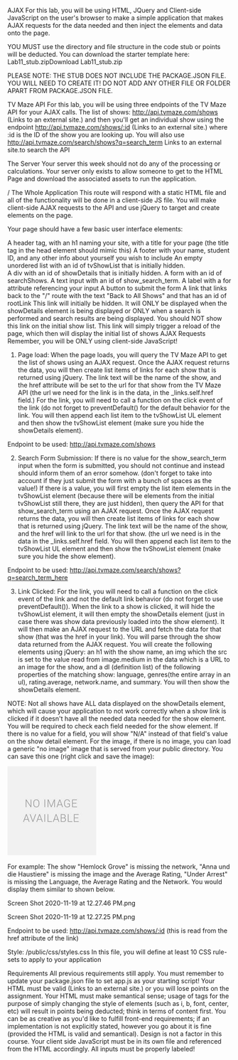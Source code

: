 AJAX
For this lab, you will be using HTML, JQuery and Client-side JavaScript on the user's browser to make a simple application that makes AJAX requests for the data needed and then inject the elements and data onto the page. 

 

YOU MUST use the directory and file structure in the code stub or points will be deducted. You can download the starter template here: Lab11_stub.zipDownload Lab11_stub.zip

PLEASE NOTE: THE STUB DOES NOT INCLUDE THE PACKAGE.JSON FILE. YOU WILL NEED TO CREATE IT! DO NOT ADD ANY OTHER FILE OR FOLDER APART FROM PACKAGE.JSON FILE.

 

TV Maze API
For this lab, you will be using three endpoints of the TV Maze API for your AJAX calls.  The list of shows:  http://api.tvmaze.com/shows (Links to an external site.) and then you'll get an individual show using the endpoint http://api.tvmaze.com/shows/:id (Links to an external site.) where :id is the ID of the show you are looking up. You will also use http://api.tvmaze.com/search/shows?q=search_term Links to an external site.to search the API 

The Server
Your server this week should not do any of the processing or calculations.  Your server only exists to allow someone to get to the HTML Page and download the associated assets to run the application.

/ The Whole Application
This route will respond with a static HTML file and all of the functionality will be done in a client-side JS file.  You will make client-side AJAX requests to the API and use jQuery to target and create elements on the page. 

Your page should have a few basic user interface elements:

A header tag, with an h1 naming your site, with a title for your page (the title tag in the head element should mimic this)
A footer with your name, student ID, and any other info about yourself you wish to include
An empty unordered list with an id of tvShowList that is initially hidden.  
A div with an id of showDetails that is initially hidden.
A form with an id of searchShows.
A text input with an id of show_search_term.
A label with a for attribute referencing your input
A button to submit the form
A link that links back to the "/" route with the text "Back to All Shows" and that has an id of rootLink This link will initially be hidden. It will ONLY be displayed when the showDetails element is being displayed or ONLY when a search is performed and search results are being displayed.  You should NOT show this link on the initial show list.  This link will simply trigger a reload of the page, which then will display the initial list of shows
AJAX Requests
Remember, you will be ONLY using client-side JavaScript!

1. Page load: When the page loads, you will query the TV Maze API to get the list of shows using an AJAX request.  Once the AJAX request returns the data, you will then create list items of links for each show that is returned using jQuery. The link text will be the name of the show, and the href attribute will be set to the url for that show from the TV Maze API (the url we need for the link is in the data, in the _links.self.href field.)  For the link, you will need to call a function on the click event of the link (do not forget to preventDefault() for the default behavior for the link.  You will then append each list item to the tvShowList UL element and then show the tvShowList element (make sure you hide the showDetails element).  

Endpoint to be used: http://api.tvmaze.com/shows

2. Search Form Submission: If there is no value for the show_search_term input when the form is submitted, you should not continue and instead should inform them of an error somehow. (don't forget to take into account if they just submit the form with a bunch of spaces as the value!)  If there is a value, you will first empty the list item elements in the tvShowList element (because there will be elements from the initial tvShowList still there, they are just hidden),  then query the API for that show_search_term using an AJAX request. Once the AJAX request returns the data, you will then create list items of links for each show that is returned using jQuery. The link text will be the name of the show, and the href will link to the url for that show.  (the url we need is in the data in the _links.self.href field. You will then append each list item to the tvShowList UL element and then show the tvShowList element (make sure you hide the show element).

Endpoint to be used: http://api.tvmaze.com/search/shows?q=search_term_here

3.  Link Clicked: For the link, you will need to call a function on the click event of the link and not the default link behavior (do not forget to use preventDefault()).    When the link to a show is clicked, it will hide the tvShowList element, it will then empty the showDetails  element (just in case there was show data previously loaded into the show element). It will then make an AJAX request to the URL and fetch the data for that show (that was the href in your link).  You will parse through the show data returned from the AJAX request. You will create the following elements using jQuery:  an h1 with the show name,  an img which the src is set to the value read from image.medium in the data which is a URL to an image for the show,  and a dl (definition list) of the following properties of the matching show: language, genres(the entire array in an ul), rating.average, network.name, and summary.  You will then show the showDetails  element.  

NOTE: Not all shows have ALL data displayed on the showDetails element, which will cause your application to not work correctly when a show link is clicked if it doesn't have all the needed data needed for the show element.  You will be required to check each field needed for the show element.  If there is no value for a field, you will show "N/A" instead of that field's value on the show detail element.  For the image, if there is no image, you can load a generic "no image" image that is served from your public directory.  You can save this one (right click and save the image):

![no_image](https://github.com/IHsuanHu/CS-546/blob/main/Lab11_stub/public/no_image.jpeg)

 

For example:  The show "Hemlock Grove" is missing the network, "Anna und die Haustiere" is missing the image and the Average Rating, "Under Arrest" is missing the Language, the Average Rating and the Network. You would display them similar to shown below.

 

[](https://sit.instructure.com/users/17837/files/7181636/preview?verifier=Lke6mcg4ZMHTKpfuG7L6mI7aTLJtrVkeX7KHan50)

Screen Shot 2020-11-19 at 12.27.46 PM.png

Screen Shot 2020-11-19 at 12.27.25 PM.png

Endpoint to be used: http://api.tvmaze.com/shows/:id (this is read from the href attribute of the link)

Style:
/public/css/styles.css
In this file, you will define at least 10 CSS rule-sets to apply to your application

Requirements
All previous requirements still apply.
You must remember to update your package.json file to set app.js as your starting script!
Your HTML must be valid (Links to an external site.) or you will lose points on the assignment.
Your HTML must make semantical sense; usage of tags for the purpose of simply changing the style of elements (such as i, b, font, center, etc) will result in points being deducted; think in terms of content first. 
You can be as creative as you'd like to fulfill front-end requirements; if an implementation is not explicitly stated, however you go about it is fine (provided the HTML is valid and semantical). Design is not a factor in this course.
Your client side JavaScript must be in its own file and referenced from the HTML accordingly.
All inputs must be properly labeled!

